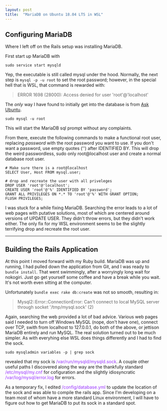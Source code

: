 ```yaml
---
layout: post
title:  "MariaDB on Ubuntu 18.04 LTS in WSL"
---
```

## Configuring MariaDB

Where I left off on the Rails setup was installing MariaDB.

First start up MariaDB with 
```
sudo service start mysqld
```

Yep, the executable is still called mysql under the hood. Normally, the next step is `mysql -p -u root` to set the root password; however, in the special hell that is WSL, that command is rewarded with:
>ERROR 1698 (28000): Access denied for user 'root'@'localhost'

The *only* way I have found to initially get into the database is from [Ask Ubuntu](https://askubuntu.com/questions/766334/cant-login-as-mysql-user-root-from-normal-user-account-in-ubuntu-16-04).
```
sudo mysql -u root
```
This will start the MariaDB sql prompt without any complaints.

From there, execute the following commands to make a functional root user, replacing *password* with the root password you want to use. If you don't want a password, use empty quotes ('') after IDENTIFIED BY. This will drop the weird passwordless, sudo only root@localhost user and create a normal database root user. 

```
# Make sure there is a root@localhost
SELECT User, Host FROM mysql.user;

# drop and recreate the user with all priveleges
DROP USER 'root'@'localhost';
CREATE USER 'root'@'%' IDENTIFIED BY 'password';
GRANT ALL PRIVILEGES ON *.* TO 'root'@'%' WITH GRANT OPTION;
FLUSH PRIVILEGES;
```

I was stuck for a while fixing MariaDB. Searching the error leads to a lot of web pages with putative solutions, most of which are centered around versions of UPDATE USER. They didn't throw errors, but they didn't work either. The only fix for my WSL environment seems to be the slightly terrifying drop and recreate the root user.

---
## Building the Rails Application

At this point I moved forward with my Ruby build. MariaDB was up and running, I had pulled down the application from Git, and I was ready to `bundle install`. That went swimmingly, after a worryingly long wait for nokogiri. Just go get yourself some coffee and have a break while you wait. It's not worth even sitting at the computer.

Unfortunately `bundle exec rake db:create` was not so smooth, resulting in:
>Mysql2::Error::ConnectionError: Can't connect to local MySQL server through socket '/tmp/mysql.sock' (2)

Again, searching the web provided a lot of bad advice. Various web pages said I needed to turn off Windows MySQL (nope, don't have one), connect over TCP, swith from localhost to 127.0.0.1, do both of the above, or jettison MariaDB entirely and run MySQL. The real solution turned out to be much simpler. As with everyhing else WSL does things differently and I had to find the sock.
```
sudo mysqladmin variables -p | grep sock
```
revealed that my sock is <span style="color:#9933FF">/var/run/mysqld/mysqld.sock</span>. A couple other useful paths I discovered along the way are the thankfully standard <span style="color:#9933FF">/etc/mysql/my.cnf</span> for cofiguration and the slightly idiosyncratic <span style="color:#9933FF">/var/log/mysql/error.log</span> for errors.

As a temporary fix, I edited <span style="color:#9933FF">/config/database.yml</span> to update the location of the sock and was able to compile the rails app. Since I'm developing on a team most of whom have a more standard Linux environment, I will have to figure out how to get MariaDB to put its sock in a standard spot.


